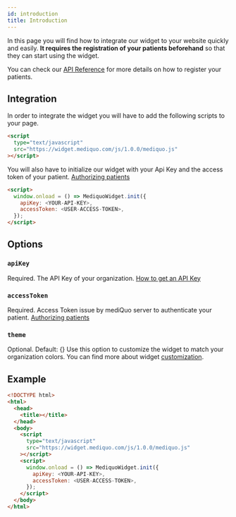 ```yaml
---
id: introduction
title: Introduction
---
```


In this page you will find how to integrate our widget to your website quickly and easily. **It requires the registration of your patients beforehand** so that they can start using the widget.

You can check our [API Reference](/docs/patients) for more details on how to register your patients.

## Integration

In order to integrate the widget you will have to add the following scripts to your page.

```html
<script
  type="text/javascript"
  src="https://widget.mediquo.com/js/1.0.0/mediquo.js"
></script>
```

You will also have to initialize our widget with your Api Key and the access token of your patient. [Authorizing patients](/docs/sdk/widget/authentication)

```html
<script>
  window.onload = () => MediquoWidget.init({
    apiKey: <YOUR-API-KEY>,
    accessToken: <USER-ACCESS-TOKEN>,
  });
</script>
```

## Options

### `apiKey`

Required.
The API Key of your organization. [How to get an API Key](/docs/introduction#step-1-apply-and-receive-approval-for-your-organization)

### `accessToken`

Required.
Access Token issue by mediQuo server to authenticate your patient.
[Authorizing patients](/docs/sdk/widget/authentication)

### `theme`

Optional. Default: {}
Use this option to customize the widget to match your organization colors. You can find more about widget [customization](/docs/sdk/widget/colors).

## Example

```html
<!DOCTYPE html>
<html>
  <head>
    <title></title>
  </head>
  <body>
    <script
      type="text/javascript"
      src="https://widget.mediquo.com/js/1.0.0/mediquo.js"
    ></script>
    <script>
      window.onload = () => MediquoWidget.init({
        apiKey: <YOUR-API-KEY>,
        accessToken: <USER-ACCESS-TOKEN>,
      });
    </script>
  </body>
</html>
```

